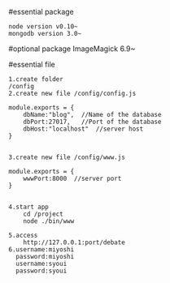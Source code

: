 #essential package

    node version v0.10~
    mongodb version 3.0~

#optional package
    ImageMagick 6.9~


#essential file


    1.create folder
    /config
    2.create new file /config/config.js

    module.exports = {
        dbName:"blog",  //Name of the database
        dbPort:27017,   //Port of the database
        dbHost:"localhost"  //server host
    }


    3.create new file /config/www.js

    module.exports = {
        wwwPort:8000  //server port
    }


    4.start app
        cd /project
        node ./bin/www
        
    5.access
        http://127.0.0.1:port/debate
    6.username:miyoshi
      password:miyoshi
      username:syoui
      password:syoui
  